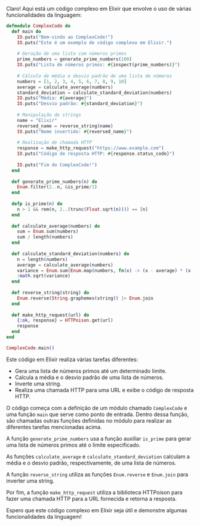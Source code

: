 Claro! Aqui está um código complexo em Elixir que envolve o uso de várias funcionalidades da linguagem:

```elixir
defmodule ComplexCode do
  def main do
    IO.puts("Bem-vindo ao ComplexCode!")
    IO.puts("Este é um exemplo de código complexo em Elixir.")
    
    # Geração de uma lista com números primos
    prime_numbers = generate_prime_numbers(100)
    IO.puts("Lista de números primos: #{inspect(prime_numbers)}")
    
    # Cálculo de média e desvio padrão de uma lista de números
    numbers = [1, 2, 3, 4, 5, 6, 7, 8, 9, 10]
    average = calculate_average(numbers)
    standard_deviation = calculate_standard_deviation(numbers)
    IO.puts("Média: #{average}")
    IO.puts("Desvio padrão: #{standard_deviation}")
    
    # Manipulação de strings
    name = "Elixir"
    reversed_name = reverse_string(name)
    IO.puts("Nome invertido: #{reversed_name}")
    
    # Realização de chamada HTTP
    response = make_http_request("https://www.example.com")
    IO.puts("Código de resposta HTTP: #{response.status_code}")
    
    IO.puts("Fim do ComplexCode!")
  end
  
  def generate_prime_numbers(n) do
    Enum.filter(2..n, &is_prime/1)
  end
  
  defp is_prime(n) do
    n > 1 && rem(n, 2..(trunc(Float.sqrt(n)))) == [n]
  end
  
  def calculate_average(numbers) do
    sum = Enum.sum(numbers)
    sum / length(numbers)
  end
  
  def calculate_standard_deviation(numbers) do
    n = length(numbers)
    average = calculate_average(numbers)
    variance = Enum.sum(Enum.map(numbers, fn(x) -> (x - average) * (x - average) end)) / n
    :math.sqrt(variance)
  end
  
  def reverse_string(string) do
    Enum.reverse(String.graphemes(string)) |> Enum.join
  end
  
  def make_http_request(url) do
    {:ok, response} = HTTPoison.get(url)
    response
  end
end

ComplexCode.main()
```

Este código em Elixir realiza várias tarefas diferentes:

- Gera uma lista de números primos até um determinado limite.
- Calcula a média e o desvio padrão de uma lista de números.
- Inverte uma string.
- Realiza uma chamada HTTP para uma URL e exibe o código de resposta HTTP.

O código começa com a definição de um módulo chamado `ComplexCode` e uma função `main` que serve como ponto de entrada. Dentro dessa função, são chamadas outras funções definidas no módulo para realizar as diferentes tarefas mencionadas acima.

A função `generate_prime_numbers` usa a função auxiliar `is_prime` para gerar uma lista de números primos até o limite especificado.

As funções `calculate_average` e `calculate_standard_deviation` calculam a média e o desvio padrão, respectivamente, de uma lista de números.

A função `reverse_string` utiliza as funções `Enum.reverse` e `Enum.join` para inverter uma string.

Por fim, a função `make_http_request` utiliza a biblioteca HTTPoison para fazer uma chamada HTTP para a URL fornecida e retorna a resposta.

Espero que este código complexo em Elixir seja útil e demonstre algumas funcionalidades da linguagem!